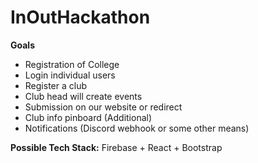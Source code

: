 # InOutHackathon
**Goals**
- Registration of College
- Login individual users
- Register a club
- Club head will create events
- Submission on our website or redirect
- Club info pinboard (Additional)
-  Notifications (Discord webhook or some other means)

**Possible Tech Stack:** Firebase + React + Bootstrap
